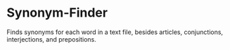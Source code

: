 # Synonym-Finder
Finds synonyms for each word in a text file, besides articles, conjunctions, interjections, and prepositions.
